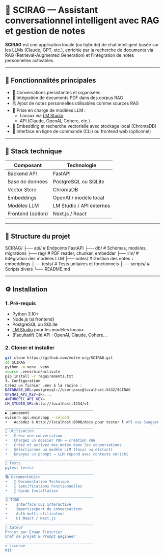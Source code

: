 # 🧠 SCIRAG — Assistant conversationnel intelligent avec RAG et gestion de notes

**SCIRAG** est une application locale (ou hybride) de chat intelligent basée sur les LLMs (Claude, GPT, etc.), enrichie par la recherche de documents via RAG (Retrieval-Augmented Generation) et l'intégration de notes personnelles activables.

---

## 🚀 Fonctionnalités principales

- 🔁 Conversations persistantes et organisées  
- 📂 Intégration de documents PDF dans des corpus RAG  
- 🗒️ Ajout de notes personnelles utilisables comme sources RAG  
- 🧠 Prise en charge de modèles LLM :
  - Locaux via [LM Studio](https://lmstudio.ai/)
  - API (Claude, OpenAI, Cohere, etc.)
- 🧬 Embedding et recherche vectorielle avec stockage local (ChromaDB)
- 🧪 Interface en ligne de commande (CLI) ou frontend web (optionnel)

---

## 🧱 Stack technique

| Composant         | Technologie               |
|-------------------|---------------------------|
| Backend API       | FastAPI                   |
| Base de données   | PostgreSQL ou SQLite      |
| Vector Store      | ChromaDB                  |
| Embeddings        | OpenAI / modèle local     |
| Modèles LLM       | LM Studio / API externes  |
| Frontend (option) | Next.js / React           |

---

## 📁 Structure du projet

SCIRAG/
├── api/ # Endpoints FastAPI
├── db/ # Schémas, modèles, migrations
├── rag/ # PDF reader, chunker, embedder
├── llm/ # Intégration des modèles LLM
├── notes/ # Gestion des notes + embeddings
├── tests/ # Tests unitaires et fonctionnels
├── scripts/ # Scripts divers
└── README.md

---

## ⚙️ Installation

### 1. Pré-requis

- Python 3.10+
- Node.js (si frontend)
- PostgreSQL ou SQLite
- [LM Studio](https://lmstudio.ai/) pour les modèles locaux
- (Facultatif) Clé API : OpenAI, Claude, Cohere…

### 2. Cloner et installer

```bash
git clone https://github.com/votre-org/SCIRAG.git
cd SCIRAG
python -m venv .venv
source .venv/bin/activate
pip install -r requirements.txt
3. Configuration
Créez un fichier .env à la racine :
DATABASE_URL=postgresql://user:pass@localhost:5432/SCIRAG
OPENAI_API_KEY=sk-...
ANTHROPIC_API_KEY=...
LM_STUDIO_URL=http://localhost:1234/v1
________________________________________
▶️ Lancement
uvicorn api.main:app --reload
•	Accédez à http://localhost:8000/docs pour tester l'API via Swagger.
________________________________________
🧠 Utilisation
•	Créez une conversation
•	Chargez un dossier PDF → création RAG
•	Créez et activez des notes dans les conversations
•	Sélectionnez un modèle LLM (local ou distant)
•	Envoyez un prompt → LLM répond avec contexte enrichi
________________________________________
🧪 Tests
pytest tests/
________________________________________
📚 Documentation
•	📄 Documentation Technique
•	📄 Spécifications Fonctionnelles
•	📄 Guide Installation
________________________________________
🗓️ TODO
•	 Interface CLI interactive
•	 Import/export de conversations
•	 Auth multi-utilisateur
•	 UI React / Next.js
________________________________________
👤 Auteur
Projet par Erwan Tinturier
Chef de projet & Prompt Engineer
________________________________________
⚖️ Licence
MIT
